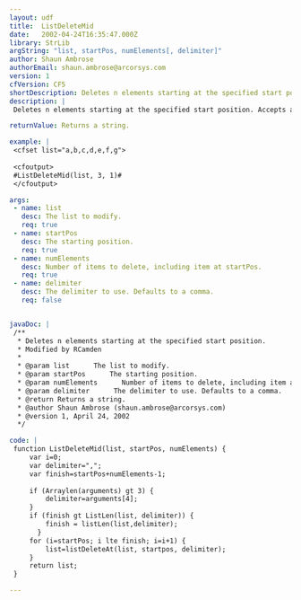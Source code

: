```yaml
---
layout: udf
title:  ListDeleteMid
date:   2002-04-24T16:35:47.000Z
library: StrLib
argString: "list, startPos, numElements[, delimiter]"
author: Shaun Ambrose
authorEmail: shaun.ambrose@arcorsys.com
version: 1
cfVersion: CF5
shortDescription: Deletes n elements starting at the specified start position.
description: |
 Deletes n elements starting at the specified start position. Accepts an optional delimiter. Note that if the number of items to delete at startPos is greater than the length of the list, the function will remove delete all items from startPos onward.

returnValue: Returns a string.

example: |
 <cfset list="a,b,c,d,e,f,g">
 
 <cfoutput>
 #ListDeleteMid(list, 3, 1)#
 </cfoutput>

args:
 - name: list
   desc: The list to modify.
   req: true
 - name: startPos
   desc: The starting position.
   req: true
 - name: numElements
   desc: Number of items to delete, including item at startPos.
   req: true
 - name: delimiter
   desc: The delimiter to use. Defaults to a comma.
   req: false


javaDoc: |
 /**
  * Deletes n elements starting at the specified start position.
  * Modified by RCamden
  * 
  * @param list      The list to modify. 
  * @param startPos      The starting position. 
  * @param numElements      Number of items to delete, including item at startPos. 
  * @param delimiter      The delimiter to use. Defaults to a comma. 
  * @return Returns a string. 
  * @author Shaun Ambrose (shaun.ambrose@arcorsys.com) 
  * @version 1, April 24, 2002 
  */

code: |
 function ListDeleteMid(list, startPos, numElements) {
     var i=0;
     var delimiter=",";
     var finish=startPos+numElements-1;
 
     if (Arraylen(arguments) gt 3) {
         delimiter=arguments[4];
     }
     if (finish gt ListLen(list, delimiter)) {
         finish = listLen(list,delimiter);
       }
     for (i=startPos; i lte finish; i=i+1) {
         list=listDeleteAt(list, startpos, delimiter);
     }
     return list;
 }

---
```


